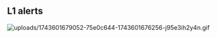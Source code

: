 <h2 style="text-align: left">L1 alerts
</h2>
<p style="text-align: left">
<img src="https://bucket-production-5169.up.railway.app/uploads/uploads/1743601679052-75e0c644-1743601676256-j95e3ih2y4n.gif?X-Amz-Algorithm=AWS4-HMAC-SHA256&amp;X-Amz-Credential=cipRRh8D5NgHPVuaj4zW8kzGQg6EUsES%2F20250402%2Fus-east-1%2Fs3%2Faws4_request&amp;X-Amz-Date=20250402T144244Z&amp;X-Amz-Expires=86400&amp;X-Amz-SignedHeaders=host&amp;X-Amz-Signature=a83b4e6b26596977bd33f43cc86639635b2083537036fcb0efc2b2e9f2ca2481" alt="uploads/1743601679052-75e0c644-1743601676256-j95e3ih2y4n.gif">
</p>
<p style="text-align: left">
</p>